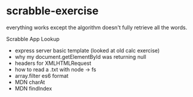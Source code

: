 # scrabble-exercise

everything works except the algorithm doesn't fully retrieve all the words.

Scrabble App Lookup
- express server basic template (looked at old calc exercise)
- why my document.getElementById was returning null
- headers for XMLHTMLRequest
- how to read a .txt with node -> fs
- array.filter es6 format
- MDN charAt 
- MDN findIndex
